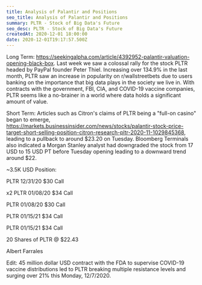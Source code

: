 ```yaml
---
title: Analysis of Palantir and Positions
seo_title: Analysis of Palantir and Positions
summary: PLTR - Stock of Big Data's Future
seo_desc: PLTR - Stock of Big Data's Future
createdAt: 2020-12-01 18:00:00
date: 2020-12-01T19:17:57.500Z
---
```


Long Term: https://seekingalpha.com/article/4392952-palantir-valuation-opening-black-box. Last week we saw a colossal rally for the stock PLTR headed by PayPal founder Peter Thiel. Increasing over 134.9% in the last month, PLTR saw an increase in popularity on r/wallstreetbets due to users banking on the importance that big data plays in the society we live in. With contracts with the government, FBI, CIA, and COVID-19 vaccine companies, PLTR seems like a no-brainer in a world where data holds a significant amount of value.

Short Term: Articles such as Citron's claims of PLTR being a "full-on casino" began to emerge, https://markets.businessinsider.com/news/stocks/palantir-stock-price-target-short-selling-position-citron-research-pltr-2020-11-1029845368, leading to a pullback to around $23.20 on Tuesday. Bloomberg Terminals also indicated a Morgan Stanley analyst had downgraded the stock from 17 USD to 15 USD PT before Tuesday opening leading to a downward trend around $22.


~3.5K USD Position:

PLTR 12/31/20 $30 Call

x2 PLTR 01/08/20 $34 Call

PLTR 01/08/20 $30 Call

PLTR 01/15/21 $34 Call

PLTR 01/15/21 $34 Call

20 Shares of PLTR @ $22.43

Albert Farrales

Edit: 45 million dollar USD contract with the FDA to supervise COVID-19 vaccine distributions led to PLTR breaking multiple resistance levels and surging over 21% this Monday, 12/7/2020.
